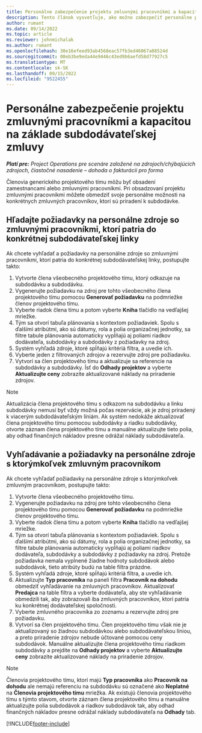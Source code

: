 ```yaml
---
title: Personálne zabezpečenie projektu zmluvnými pracovníkmi a kapacitou na základe subdodávateľskej zmluvy
description: Tento článok vysvetľuje, ako možno zabezpečiť personálne požiadavky projektu pomocou zmluvných pracovníkov alebo subdodávateľských kapacít v spoločnosti Microsoft Dynamics 365 Project Operations.
author: rumant
ms.date: 09/14/2022
ms.topic: article
ms.reviewer: johnmichalak
ms.author: rumant
ms.openlocfilehash: 30e16efeed93ab4568eac57fb3ed46067a08524d
ms.sourcegitcommit: 08eb3be9eda44e9446c43ed9b6aefd58d77927c5
ms.translationtype: MT
ms.contentlocale: sk-SK
ms.lasthandoff: 09/15/2022
ms.locfileid: "9522455"
---
```

# <a name="staffing-a-project-with-contract-workers-and-subcontracted-capacity"></a>Personálne zabezpečenie projektu zmluvnými pracovníkmi a kapacitou na základe subdodávateľskej zmluvy

_**Platí pre:** Project Operations pre scenáre založené na zdrojoch/chýbajúcich zdrojoch, čiastočné nasadenie – dohoda o fakturácii pro forma_

Členovia generického projektového tímu môžu byť obsadení zamestnancami alebo zmluvnými pracovníkmi. Pri obsadzovaní projektu zmluvnými pracovníkmi môžete obmedziť svoje personálne možnosti na konkrétnych zmluvných pracovníkov, ktorí sú priradení k subdodávke. 

## <a name="search-for-staff-resource-requirements-with-contract-workers-that-belong-to-a-specific-subcontract-line"></a>Hľadajte požiadavky na personálne zdroje so zmluvnými pracovníkmi, ktorí patria do konkrétnej subdodávateľskej linky

Ak chcete vyhľadať a požiadavky na personálne zdroje so zmluvnými pracovníkmi, ktorí patria do konkrétnej subdodávateľskej linky, postupujte takto:

1. Vytvorte člena všeobecného projektového tímu, ktorý odkazuje na subdodávku a subdodávku.
2. Vygenerujte požiadavku na zdroj pre tohto všeobecného člena projektového tímu pomocou **Generovať požiadavku** na podmriežke členov projektového tímu.
3. Vyberte riadok člena tímu a potom vyberte **Kniha** tlačidlo na vedľajšej mriežke. 
4. Tým sa otvorí tabuľa plánovania s kontextom požiadaviek. Spolu s ďalšími atribútmi, ako sú dátumy, rola a polia organizačnej jednotky, sa filtre tabule plánovania automaticky vypĺňajú aj poliami riadkov dodávateľa, subdodávky a subdodávky z požiadavky na zdroj.
5. Systém vyhľadá zdroje, ktoré spĺňajú kritériá filtra, a uvedie ich. 
6. Vyberte jeden z filtrovaných zdrojov a rezervujte zdroj pre požiadavku. 
7. Vytvorí sa člen projektového tímu a aktualizuje sa referencie na subdodávky a subdodávky. Ísť do **Odhady projektov** a vyberte **Aktualizujte ceny** zobrazíte aktualizované náklady na priradenie zdrojov. 

> [!NOTE]
> Aktualizácia člena projektového tímu s odkazom na subdodávku a linku subdodávky nemusí byť vždy možná počas rezervácie, ak je zdroj priradený k viacerým subdodávateľským líniám. Ak systém nedokáže aktualizovať člena projektového tímu pomocou subdodávky a riadku subdodávky, otvorte záznam člena projektového tímu a manuálne aktualizujte tieto polia, aby odhad finančných nákladov presne odrážal náklady subdodávateľa.

## <a name="search-for-and-staff-resource-requirements-with-any-contract-worker"></a>Vyhľadávanie a požiadavky na personálne zdroje s ktorýmkoľvek zmluvným pracovníkom

Ak chcete vyhľadať požiadavky na personálne zdroje s ktorýmkoľvek zmluvným pracovníkom, postupujte takto:

1. Vytvorte člena všeobecného projektového tímu.
2. Vygenerujte požiadavku na zdroj pre tohto všeobecného člena projektového tímu pomocou **Generovať požiadavku** na podmriežke členov projektového tímu.
3. Vyberte riadok člena tímu a potom vyberte **Kniha** tlačidlo na vedľajšej mriežke. 
4. Tým sa otvorí tabuľa plánovania s kontextom požiadaviek. Spolu s ďalšími atribútmi, ako sú dátumy, rola a polia organizačnej jednotky, sa filtre tabule plánovania automaticky vypĺňajú aj poliami riadkov dodávateľa, subdodávky a subdodávky z požiadavky na zdroj. Pretože požiadavka nemala vyplnené žiadne hodnoty subdodávok alebo subdodávok, tieto atribúty budú na table filtra prázdne.
5. Systém vyhľadá zdroje, ktoré spĺňajú kritériá filtra, a uvedie ich.
6. Aktualizujte **Typ pracovníka** na paneli filtra **Pracovník na dohodu** obmedziť vyhľadávanie na zmluvných pracovníkov. Aktualizovať **Predajca** na table filtra a vyberte dodávateľa, aby ste vyhľadávanie obmedzili tak, aby zobrazovali iba zmluvných pracovníkov, ktorí patria ku konkrétnej dodávateľskej spoločnosti.
7. Vyberte zmluvného pracovníka zo zoznamu a rezervujte zdroj pre požiadavku.
8. Vytvorí sa člen projektového tímu. Člen projektového tímu však nie je aktualizovaný so žiadnou subdodávkou alebo subdodávateľskou líniou, a preto priradenie zdrojov nebude účtované pomocou ceny subdodávok. Manuálne aktualizujte člena projektového tímu riadkom subdodávky a prejdite na **Odhady projektov** a vyberte **Aktualizujte ceny** zobrazíte aktualizované náklady na priradenie zdrojov.

> [!NOTE]
> Členovia projektového tímu, ktorí majú **Typ pracovníka** ako **Pracovník na dohodu** ale nemajú referenciu na subdodávku sú označené ako **Neplatné** na **Členovia projektového tímu** mriežka. Ak existujú členovia projektového tímu s týmto stavom, otvorte záznam člena projektového tímu a manuálne aktualizujte polia subdodávok a riadkov subdodávok tak, aby odhad finančných nákladov presne odrážal náklady subdodávateľa na **Odhady** tab. 


[!INCLUDE[footer-include](../../includes/footer-banner.md)]
